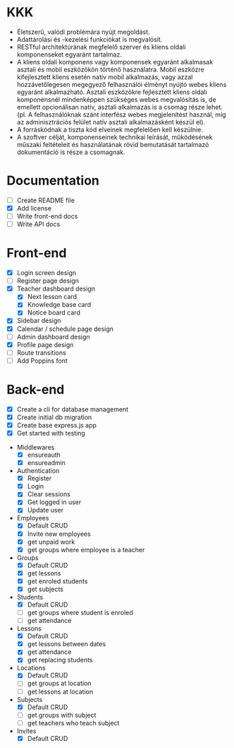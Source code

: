 # KKK
- Életszerű, valódi problémára nyújt megoldást.
-  Adattárolási és -kezelési funkciókat is megvalósít.
- RESTful architektúrának megfelelő szerver és kliens oldali komponenseket egyaránt
tartalmaz.
- A kliens oldali komponens vagy komponensek egyaránt alkalmasak asztali és mobil
eszközökön történő használatra. Mobil eszközre kifejlesztett kliens esetén natív mobil
alkalmazás, vagy azzal hozzávetőlegesen megegyező felhasználói élményt nyújtó
webes kliens egyaránt alkalmazható. Asztali eszközökre fejlesztett kliens oldali
komponensnél mindenképpen szükséges webes megvalósítás is, de emellett
opcionálisan natív, asztali alkalmazás is a csomag része lehet. (pl. A felhasználóknak
szánt interfész webes megjelenítést használ, míg az adminisztrációs felület natív
asztali alkalmazásként készül el).
- A forráskódnak a tiszta kód elveinek megfelelően kell készülnie.
- A szoftver célját, komponenseinek technikai leírását, működésének műszaki feltételeit
és használatának rövid bemutatását tartalmazó dokumentáció is része a csomagnak. 

# Documentation
- [ ] Create README file
- [x] Add license
- [ ] Write front-end docs
- [ ] Write API docs

# Front-end
- [x] Login screen design
- [ ] Register page design
- [x] Teacher dashboard design
	- [x] Next lesson card
	- [x] Knowledge base card
	- [x] Notice board card
- [x] Sidebar design
- [x] Calendar / schedule page design
- [ ] Admin dashboard design
- [x] Profile page design
- [ ] Route transitions
- [ ] Add Poppins font

# Back-end
- [x] Create a cli for database management
- [x] Create initial db migration
- [x] Create base express.js app
- [x] Get started with testing
- Middlewares
	- [x] ensureauth
	- [x] ensureadmin
- Authentication
	- [x] Register
	- [x] Login
	- [x] Clear sessions
	- [x] Get logged in user
	- [x] Update user
- Employees
	- [x] Default CRUD
	- [x] Invite new employees
	- [x] get unpaid work
	- [x] get groups where employee is a teacher
- Groups
	- [x] Default CRUD
	- [x] get lessons
	- [x] get enroled students
	- [x] get subjects
- Students
	- [x] Default CRUD
	- [ ] get groups where student is enroled
	- [ ] get attendance
- Lessons
	- [x] Default CRUD
	- [x] get lessons between dates
	- [x] get attendance
	- [x] get replacing students
- Locations
	- [x] Default CRUD
	- [ ] get groups at location
	- [ ] get lessons at location
- Subjects
	- [x] Default CRUD
	- [ ] get groups with subject
	- [ ] get teachers who teach subject
- Invites
	- [x] Default CRUD